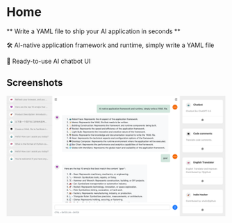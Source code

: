 # Home

** Write a YAML file to ship your AI application in seconds **

🛠️ AI-native application framework and runtime, simply write a YAML file

🤖 Ready-to-use AI chatbot UI

## Screenshots

![Webui screenshot](assets/images/screenshots/aify_webui_screenshot.png)